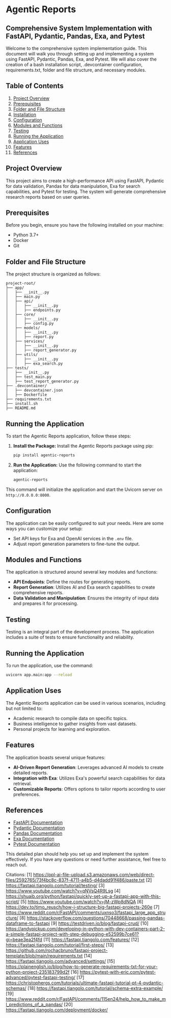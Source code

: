# Agentic Reports

## Comprehensive System Implementation with FastAPI, Pydantic, Pandas, Exa, and Pytest

Welcome to the comprehensive system implementation guide. This document will walk you through setting up and implementing a system using FastAPI, Pydantic, Pandas, Exa, and Pytest. We will also cover the creation of a bash installation script, .devcontainer configuration, requirements.txt, folder and file structure, and necessary modules.

## Table of Contents

1. [Project Overview](#project-overview)
2. [Prerequisites](#prerequisites)
3. [Folder and File Structure](#folder-and-file-structure)
4. [Installation](#installation)
5. [Configuration](#configuration)
6. [Modules and Functions](#modules-and-functions)
7. [Testing](#testing)
8. [Running the Application](#running-the-application)
9. [Application Uses](#application-uses)
10. [Features](#features)
11. [References](#references)

## Project Overview

This project aims to create a high-performance API using FastAPI, Pydantic for data validation, Pandas for data manipulation, Exa for search capabilities, and Pytest for testing. The system will generate comprehensive research reports based on user queries.

## Prerequisites

Before you begin, ensure you have the following installed on your machine:

- Python 3.7+
- Docker
- Git

## Folder and File Structure

The project structure is organized as follows:

```
project-root/
├── app/
│   ├── __init__.py
│   ├── main.py
│   ├── api/
│   │   ├── __init__.py
│   │   ├── endpoints.py
│   ├── core/
│   │   ├── __init__.py
│   │   ├── config.py
│   ├── models/
│   │   ├── __init__.py
│   │   ├── report.py
│   ├── services/
│   │   ├── __init__.py
│   │   ├── report_generator.py
│   ├── utils/
│   │   ├── __init__.py
│   │   ├── exa_search.py
├── tests/
│   ├── __init__.py
│   ├── test_main.py
│   ├── test_report_generator.py
├── .devcontainer/
│   ├── devcontainer.json
│   ├── Dockerfile
├── requirements.txt
├── install.sh
├── README.md
```

## Running the Application

To start the Agentic Reports application, follow these steps:

1. **Install the Package:**
   Install the Agentic Reports package using pip:
   
   ```bash
   pip install agentic-reports
   ```

2. **Run the Application:**
   Use the following command to start the application:
   
   ```bash
   agentic-reports
   ```

This command will initialize the application and start the Uvicorn server on `http://0.0.0.0:8000`.

## Configuration

The application can be easily configured to suit your needs. Here are some ways you can customize your setup:

- Set API keys for Exa and OpenAI services in the `.env` file.
- Adjust report generation parameters to fine-tune the output.

## Modules and Functions

The application is structured around several key modules and functions:

- **API Endpoints**: Define the routes for generating reports.
- **Report Generation**: Utilizes AI and Exa search capabilities to create comprehensive reports.
- **Data Validation and Manipulation**: Ensures the integrity of input data and prepares it for processing.

## Testing

Testing is an integral part of the development process. The application includes a suite of tests to ensure functionality and reliability.

## Running the Application

To run the application, use the command:

```bash
uvicorn app.main:app --reload
```

## Application Uses

The Agentic Reports application can be used in various scenarios, including but not limited to:

- Academic research to compile data on specific topics.
- Business intelligence to gather insights from vast datasets.
- Personal projects for learning and exploration.

## Features

The application boasts several unique features:

- **AI-Driven Report Generation**: Leverages advanced AI models to create detailed reports.
- **Integration with Exa**: Utilizes Exa's powerful search capabilities for data retrieval.
- **Customizable Reports**: Offers options to tailor reports according to user preferences.

## References

- [FastAPI Documentation](https://fastapi.tiangolo.com/)
- [Pydantic Documentation](https://pydantic-docs.helpmanual.io/)
- [Pandas Documentation](https://pandas.pydata.org/)
- [Exa Documentation](https://exa.ai/)
- [Pytest Documentation](https://docs.pytest.org/)

This detailed plan should help you set up and implement the system effectively. If you have any questions or need further assistance, feel free to reach out.

Citations:
[1] https://ppl-ai-file-upload.s3.amazonaws.com/web/direct-files/2592765/73f4bc8c-837f-4711-a4b5-d4dadd91f486/paste.txt
[2] https://fastapi.tiangolo.com/tutorial/testing/
[3] https://www.youtube.com/watch?v=qNVsQ4R9Lsg
[4] https://shuaib.org/python/fastapi/quickly-set-up-a-fastapi-app-with-this-script/
[5] https://www.youtube.com/watch?v=jM-zWp8dNQA
[6] https://dev.to/timo_reusch/how-i-structure-big-fastapi-projects-260e
[7] https://www.reddit.com/r/FastAPI/comments/uxnso3/fastapi_large_app_structure/
[8] https://stackoverflow.com/questions/70448668/passing-pandas-dataframe-to-fastapi
[9] https://testdriven.io/blog/fastapi-crud/
[10] https://andypickup.com/developing-in-python-with-dev-containers-part-2-a-simple-fastapi-project-with-step-debugging-e52599b7ce61?gi=beae3ea2f4fd
[11] https://fastapi.tiangolo.com/features/
[12] https://fastapi.tiangolo.com/tutorial/first-steps/
[13] https://github.com/rochacbruno/fastapi-project-template/blob/main/requirements.txt
[14] https://fastapi.tiangolo.com/advanced/settings/
[15] https://plainenglish.io/blog/how-to-generate-requirements-txt-for-your-python-project-235183799d2f
[16] https://pytest-with-eric.com/pytest-advanced/pytest-fastapi-testing/
[17] https://christophergs.com/tutorials/ultimate-fastapi-tutorial-pt-4-pydantic-schemas/
[18] https://fastapi.tiangolo.com/tutorial/schema-extra-example/
[19] https://www.reddit.com/r/FastAPI/comments/115en24/help_how_to_make_ml_predictions_of_a_pandas/
[20] https://fastapi.tiangolo.com/deployment/docker/
